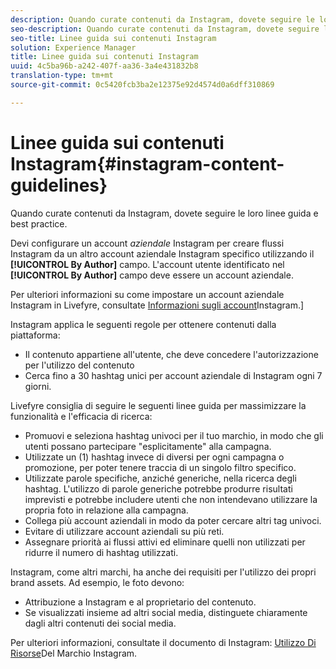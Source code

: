 ```yaml
---
description: Quando curate contenuti da Instagram, dovete seguire le loro linee guida e best practice.
seo-description: Quando curate contenuti da Instagram, dovete seguire le loro linee guida e best practice.
seo-title: Linee guida sui contenuti Instagram
solution: Experience Manager
title: Linee guida sui contenuti Instagram
uuid: 4c5ba96b-a242-407f-aa36-3a4e431832b8
translation-type: tm+mt
source-git-commit: 0c5420fcb3ba2e12375e92d4574d0a6dff310869

---
```



# Linee guida sui contenuti Instagram{#instagram-content-guidelines}

Quando curate contenuti da Instagram, dovete seguire le loro linee guida e best practice.

Devi configurare un account *aziendale* Instagram per creare flussi Instagram da un altro account aziendale Instagram specifico utilizzando il **[!UICONTROL By Author]** campo. L'account utente identificato nel **[!UICONTROL By Author]** campo deve essere un account aziendale.

Per ulteriori informazioni su come impostare un account aziendale Instagram in Livefyre, consultate [Informazioni sugli account](../c-users-creating-accounts-with-studio-access/t-configure-social-accout-instagram/c-about-instagram-accounts.md#c_about_instagram_accounts)Instagram.]

Instagram applica le seguenti regole per ottenere contenuti dalla piattaforma:

* Il contenuto appartiene all'utente, che deve concedere l'autorizzazione per l'utilizzo del contenuto
* Cerca fino a 30 hashtag unici per account aziendale di Instagram ogni 7 giorni.

Livefyre consiglia di seguire le seguenti linee guida per massimizzare la funzionalità e l'efficacia di ricerca:

* Promuovi e seleziona hashtag univoci per il tuo marchio, in modo che gli utenti possano partecipare "esplicitamente" alla campagna.
* Utilizzate un (1) hashtag invece di diversi per ogni campagna o promozione, per poter tenere traccia di un singolo filtro specifico.
* Utilizzate parole specifiche, anziché generiche, nella ricerca degli hashtag. L'utilizzo di parole generiche potrebbe produrre risultati imprevisti e potrebbe includere utenti che non intendevano utilizzare la propria foto in relazione alla campagna.
* Collega più account aziendali in modo da poter cercare altri tag univoci.
* Evitare di utilizzare account aziendali su più reti.
* Assegnare priorità ai flussi attivi ed eliminare quelli non utilizzati per ridurre il numero di hashtag utilizzati.

Instagram, come altri marchi, ha anche dei requisiti per l'utilizzo dei propri brand assets. Ad esempio, le foto devono:

* Attribuzione a Instagram e al proprietario del contenuto.
* Se visualizzati insieme ad altri social media, distinguete chiaramente dagli altri contenuti dei social media.

Per ulteriori informazioni, consultate il documento di Instagram: [Utilizzo Di Risorse](https://help.instagram.com/304689166306603)Del Marchio Instagram.
